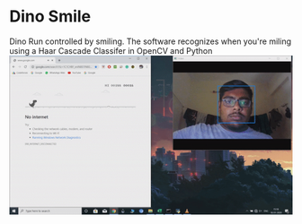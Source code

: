 # Dino Smile
Dino Run controlled by smiling. The software recognizes when you're miling using a Haar Cascade Classifer in OpenCV and Python
![](DinoSmile.gif)

